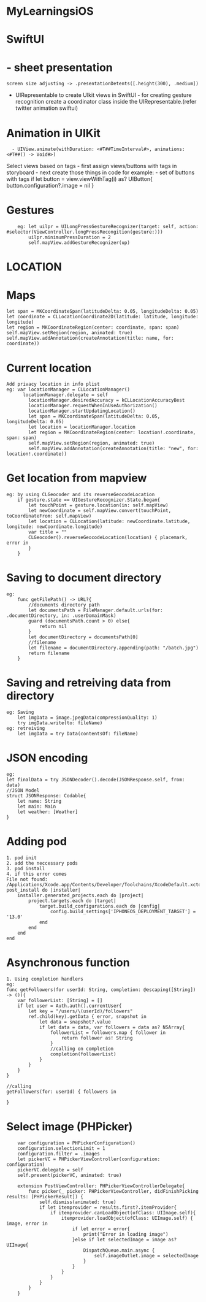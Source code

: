 # MyLearningsiOS

# SwiftUI

# - sheet presentation
    screen size adjusting -> .presentationDetents([.height(300), .medium])
- UIRepresentable to create UIkit views in SwiftUI
      - for creating gesture recognition create a coordinator class inside the UIRepresentable.(refer twitter animation swiftui)

 # Animation in UIKit
      - UIView.animate(withDuration: <#T##TimeInterval#>, animations: <#T##() -> Void#>)

  Select views based on tags
      - first assign views/buttons with tags in storyboard
      - next create those things in code
          for example: - set of buttons with tags
                          if let button = view.viewWithTag(i) as? UIButton{
                                button.configuration?.image = nil
                            }

# Gestures
        eg: let uilpr = UILongPressGestureRecognizer(target: self, action: #selector(ViewController.longPressRecongition(gesture:)))
            uilpr.minimumPressDuration = 2
            self.mapView.addGestureRecognizer(up)

# LOCATION

# Maps
    let span = MKCoordinateSpan(latitudeDelta: 0.05, longitudeDelta: 0.05)
    let coordinate = CLLocationCoordinate2D(latitude: latitude, longitude: longitude)
    let region = MKCoordinateRegion(center: coordinate, span: span)
    self.mapView.setRegion(region, animated: true)
    self.mapView.addAnnotation(createAnnotation(title: name, for: coordinate))   

# Current location
    Add privacy location in info plist
    eg: var locationManager = CLLocationManager()
          locationManager.delegate = self
            locationManager.desiredAccuracy = kCLLocationAccuracyBest
            locationManager.requestWhenInUseAuthorization()
            locationManager.startUpdatingLocation()
            let span = MKCoordinateSpan(latitudeDelta: 0.05, longitudeDelta: 0.05)
            let location = locationManager.location
            let region = MKCoordinateRegion(center: location!.coordinate, span: span)
            self.mapView.setRegion(region, animated: true)
            self.mapView.addAnnotation(createAnnotation(title: "new", for: location!.coordinate))

# Get location from mapview 

    eg: by using CLGeocoder and its reverseGeocodeLocation
        if gesture.state == UIGestureRecognizer.State.began{
            let touchPoint = gesture.location(in: self.mapView)
            let newCoordinate = self.mapView.convert(touchPoint, toCoordinateFrom: self.mapView)
            let location = CLLocation(latitude: newCoordinate.latitude, longitude: newCoordinate.longitude)
            var title = ""
            CLGeocoder().reverseGeocodeLocation(location) { placemark, error in
            }
        }

    
# Saving to document directory
    eg:
        func getFilePath() -> URL?{
            //documents directory path
            let documentsPath = FileManager.default.urls(for: .documentDirectory, in: .userDomainMask)
            guard (documentsPath.count > 0) else{
                return nil
            }
            let documentDirectory = documentsPath[0]
            //filename
            let filename = documentDirectory.appending(path: "/batch.jpg")
            return filename
        }

# Saving and retreiving data from directory
    eg: Saving
        let imgData = image.jpegData(compressionQuality: 1)
        try imgData.write(to: fileName)
    eg: retreiving
        let imgData = try Data(contentsOf: fileName)

# JSON encoding
    eg:
    let finalData = try JSONDecoder().decode(JSONResponse.self, from: data)
    //JSON Model
    struct JSONResponse: Codable{
        let name: String
        let main: Main
        let weather: [Weather]
    }

#  Adding pod
    1. pod init
    2. add the neccessary pods
    3. pod install
    4. if this error comes
    File not found: /Applications/Xcode.app/Contents/Developer/Toolchains/XcodeDefault.xctoolchain/usr/lib/arc/libarclite_iphonesimulator.a
    post_install do |installer|
        installer.generated_projects.each do |project|
            project.targets.each do |target|
                target.build_configurations.each do |config|
                    config.build_settings['IPHONEOS_DEPLOYMENT_TARGET'] = '13.0'
                end
            end
        end
    end

# Asynchronous function
    1. Using completion handlers
    eg:
    func getFollowers(for userId: String, completion: @escaping([String]) -> ()){
        var followerList: [String] = []
        if let user = Auth.auth().currentUser{
            let key = "/users/\(userId)/followers"
            ref.child(key).getData { error, snapshot in
                let data = snapshot?.value
                if let data = data, var followers = data as? NSArray{
                    followerList = followers.map { follower in
                        return follower as! String
                    }
                    //calling on completion
                    completion(followerList)
                }
            }
        }
    }

    //calling
    getFollowers(for: userId) { followers in
               
    }

# Select image (PHPicker)

        var configuration = PHPickerConfiguration()
        configuration.selectionLimit = 1
        configuration.filter = .images
        let pickerVC = PHPickerViewController(configuration: configuration)
        pickerVC.delegate = self
        self.present(pickerVC, animated: true)

        extension PostViewController: PHPickerViewControllerDelegate{
            func picker(_ picker: PHPickerViewController, didFinishPicking results: [PHPickerResult]) {
                self.dismiss(animated: true)
                if let itemprovider = results.first?.itemProvider{
                    if itemprovider.canLoadObject(ofClass: UIImage.self){
                        itemprovider.loadObject(ofClass: UIImage.self) { image, error in
                            if let error = error{
                                print("Error in loading image")
                            }else if let selectedImage = image as? UIImage{
                                DispatchQueue.main.async {
                                    self.imageOutlet.image = selectedImage
                                }
                            }
                        }
                    }
                }
            }
        }